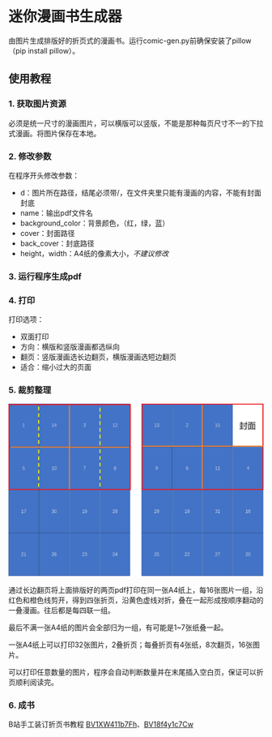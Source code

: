 # 迷你漫画书生成器

由图片生成排版好的折页式的漫画书。运行comic-gen.py前确保安装了pillow（pip install pillow）。

## 使用教程

### 1. 获取图片资源

必须是统一尺寸的漫画图片，可以横版可以竖版，不能是那种每页尺寸不一的下拉式漫画。将图片保存在本地。

### 2. 修改参数

在程序开头修改参数：

- d：图片所在路径，结尾必须带/，在文件夹里只能有漫画的内容，不能有封面封底
- name：输出pdf文件名
- background_color：背景颜色，（红，绿，蓝）
- cover：封面路径
- back_cover：封底路径
- height，width：A4纸的像素大小，*不建议修改*

### 3. 运行程序生成pdf

### 4. 打印

打印选项：

- 双面打印
- 方向：横版和竖版漫画都选纵向
- 翻页：竖版漫画选长边翻页，横版漫画选短边翻页
- 适合：缩小过大的页面

### 5. 裁剪整理

![](https://github.com/longerear/comic-gen/raw/main/1.png)

通过长边翻页将上面排版好的两页pdf打印在同一张A4纸上，每16张图片一组，沿红色和橙色线剪开，得到四张折页，沿黄色虚线对折，叠在一起形成按顺序翻动的一叠漫画。往后都是每四联一组。

最后不满一张A4纸的图片会全部归为一组，有可能是1~7张纸叠一起。

一张A4纸上可以打印32张图片，2叠折页；每叠折页有4张纸，8次翻页，16张图片。

可以打印任意数量的图片，程序会自动判断数量并在末尾插入空白页，保证可以折页顺利阅读完。

### 6. 成书

B站手工装订折页书教程 [BV1XW411b7Fh](https://www.bilibili.com/video/BV1XW411b7Fh)、[BV18f4y1c7Cw](https://www.bilibili.com/video/BV18f4y1c7Cw)

